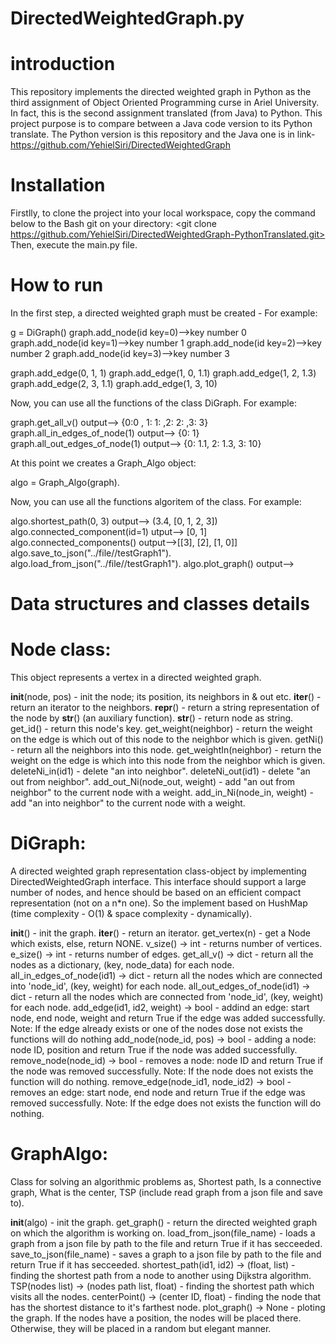 # DirectedWeightedGraph.py

# introduction

This repository implements the directed weighted graph in Python as the third assignment of Object Oriented Programming curse 
in Ariel University. In fact, this is the second assignment translated (from Java) to Python.
This project purpose is to compare between a Java code version to its Python translate. The Python version is this repository 
and the Java one is in link-
https://github.com/YehielSiri/DirectedWeightedGraph

# Installation

Firstlly, to clone the project into your local workspace, copy the command below to the Bash git on your directory:
<git clone https://github.com/YehielSiri/DirectedWeightedGraph-PythonTranslated.git>
Then, execute the main.py file.

# How to run

In the first step, a directed weighted graph must be created - For example:

g = DiGraph() graph.add_node(id key=0)-->key number 0 graph.add_node(id key=1)-->key number 1 graph.add_node(id key=2)-->key number 2 graph.add_node(id key=3)-->key number 3

graph.add_edge(0, 1, 1)
graph.add_edge(1, 0, 1.1)
graph.add_edge(1, 2, 1.3)
graph.add_edge(2, 3, 1.1)
graph.add_edge(1, 3, 10)

Now, you can use all the functions of the class DiGraph. For example:

graph.get_all_v()  output-->     {0:0 , 1: 1: ,2: 2: ,3: 3}
graph.all_in_edges_of_node(1) output--> {0: 1}
graph.all_out_edges_of_node(1) output--> {0: 1.1, 2: 1.3, 3: 10}

At this point we creates a Graph_Algo object:

algo = Graph_Algo(graph).

Now, you can use all the functions algoritem of the class. For example:

algo.shortest_path(0, 3) output-->  (3.4, [0, 1, 2, 3])
algo.connected_component(id=1) utput--> [0, 1]
algo.connected_components()  output-->[[3], [2], [1, 0]]
algo.save_to_json("../file//testGraph1").
algo.load_from_json("../file//testGraph1").
algo.plot_graph() output-->

# Data structures and classes details

# Node class:

This object represents a vertex in a directed weighted graph.

__init__(node, pos) - init the node; its position, its neighbors in & out etc.
__iter__() - return an iterator to the neighbors.
__repr__() - return a string representation of the node by __str__() (an auxiliary function).
__str__() - return node as string.
get_id() - return this node's key.
get_weight(neighbor) - return the weight on the edge is which out of this node to the neighbor which is given.
getNi() - return all the neighbors into this node.
get_weightIn(neighbor) - return the weight on the edge is which into this node from the neighbor which is given.
deleteNi_in(id1) - delete "an into neighbor".
deleteNi_out(id1) - delete "an out from neighbor".
add_out_Ni(node_out, weight) - add "an out from neighbor" to the current node with a weight.
add_in_Ni(node_in, weight) - add "an into neighbor" to the current node with a weight.


# DiGraph:

A directed weighted graph representation class-object by implementing DirectedWeightedGraph interface. This interface should support a large number of nodes, and hence should be based on an efficient compact representation (not on a n*n one). So the implement based on HushMap (time complexity - O(1) & space complexity - dynamically).

__init__() - init the graph.
__iter__() - return an iterator.
get_vertex(n) - get a Node which exists, else, return NONE.
v_size() -> int - returns number of vertices.
e_size() -> int - returns number of edges.
get_all_v() -> dict - return all the nodes as a dictionary, (key, node_data) for each node.
all_in_edges_of_node(id1) -> dict - return all the nodes which are connected into 'node_id', (key, weight) for each node.
all_out_edges_of_node(id1) -> dict - return all the nodes which are connected from 'node_id', (key, weight) for each node.
add_edge(id1, id2, weight) -> bool - addind an edge: start node, end node, weight and return True if the edge was added successfully.
                                     Note: If the edge already exists or one of the nodes dose not exists the functions will do nothing
add_node(node_id, pos) -> bool - adding a node: node ID, position and return True if the node was added successfully.
remove_node(node_id) -> bool - removes a node: node ID and return True if the node was removed successfully.
                               Note: If the node does not exists the function will do nothing.
remove_edge(node_id1, node_id2) -> bool - removes an edge: start node, end node and return True if the edge was removed successfully.
                               Note: If the edge does not exists the function will do nothing.


# GraphAlgo:

Class for solving an algorithmic problems as, Shortest path, Is a connective graph, What is the center, TSP (include read graph from a json file and save to).

__init__(algo) - init the graph.
get_graph() - return the directed weighted graph on which the algorithm is working on.
load_from_json(file_name) - loads a graph from a json file by path to the file and return True if it has secceeded.
save_to_json(file_name) - saves a graph to a json file by path to the file and return True if it has secceeded.
shortest_path(id1, id2) -> (float, list) - finding the shortest path from a node to another using Dijkstra algorithm.
TSP(nodes list) -> (nodes path list, float) - finding the shortest path which visits all the nodes.
centerPoint() -> (center ID, float) - finding the node that has the shortest distance to it's farthest node.
plot_graph() -> None - ploting the graph. If the nodes have a position, the nodes will be placed there. Otherwise, they will be placed in a random but elegant manner.


